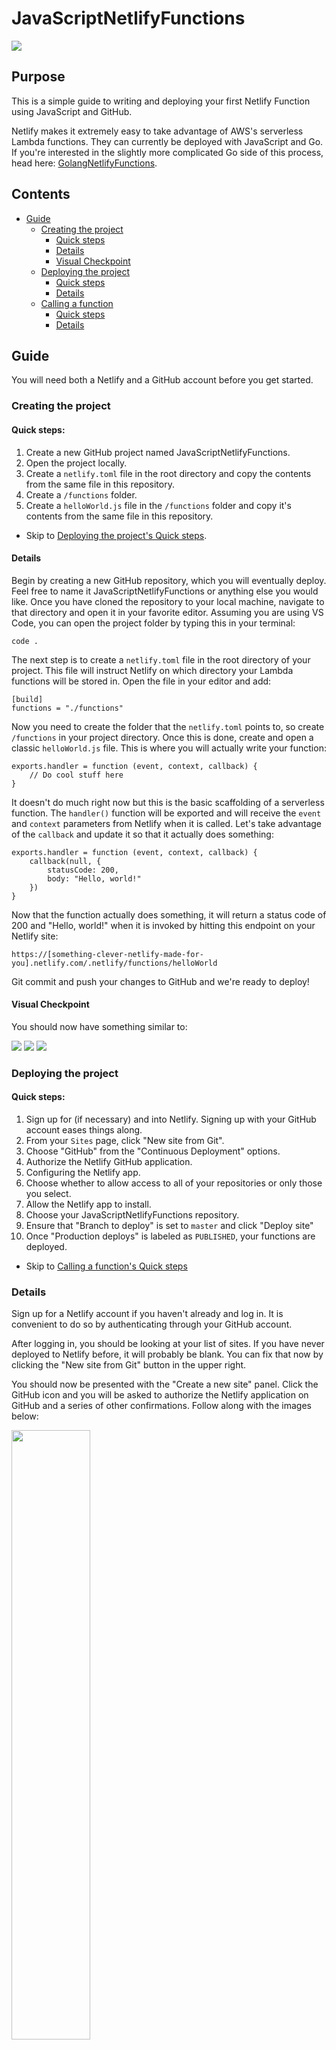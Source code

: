 # JavaScriptNetlifyFunctions

![](../images/netlifylogo.png)

## Purpose

This is a simple guide to writing and deploying your first Netlify Function using JavaScript and GitHub.

Netlify makes it extremely easy to take advantage of AWS's serverless Lambda functions. They can currently be deployed with JavaScript and Go. If you're interested in the slightly more complicated Go side of this process, head here: [GolangNetlifyFunctions](https://github.com/phoenixcoder/GolangNetlifyFunctions).

## Contents

- [Guide](#guide)
  - [Creating the project](#creating-the-project)
    - [Quick steps](#quick-steps)
    - [Details](#details)
    - [Visual Checkpoint](#visual-checkpoint)
  - [Deploying the project](#deploying-the-project)
    - [Quick steps](#quick-steps-1)
    - [Details](#details-1)
  - [Calling a function](#calling-a-function)
    - [Quick steps](#quick-steps-2)
    - [Details](#details-2)

## Guide

You will need both a Netlify and a GitHub account before you get started.

### Creating the project

#### Quick steps:

1. Create a new GitHub project named JavaScriptNetlifyFunctions.
1. Open the project locally.
1. Create a `netlify.toml` file in the root directory and copy the contents from the same file in this repository.
1. Create a `/functions` folder.
1. Create a `helloWorld.js` file in the `/functions` folder and copy it's contents from the same file in this repository.

- Skip to [Deploying the project's Quick steps](#quick-steps-1).

#### Details

Begin by creating a new GitHub repository, which you will eventually deploy. Feel free to name it JavaScriptNetlifyFunctions or anything else you would like. Once you have cloned the repository to your local machine, navigate to that directory and open it in your favorite editor. Assuming you are using VS Code, you can open the project folder by typing this in your terminal:

`code .`

The next step is to create a `netlify.toml` file in the root directory of your project. This file will instruct Netlify on which directory your Lambda functions will be stored in. Open the file in your editor and add:

```
[build]
functions = "./functions"
```

Now you need to create the folder that the `netlify.toml` points to, so create `/functions` in your project directory. Once this is done, create and open a classic `helloWorld.js` file. This is where you will actually write your function:

```
exports.handler = function (event, context, callback) {
    // Do cool stuff here
}
```

It doesn't do much right now but this is the basic scaffolding of a serverless function. The `handler()` function will be exported and will receive the `event` and `context` parameters from Netlify when it is called. Let's take advantage of the `callback` and update it so that it actually does something:

```
exports.handler = function (event, context, callback) {
    callback(null, {
        statusCode: 200,
        body: "Hello, world!"
    })
}
```

Now that the function actually does something, it will return a status code of 200 and "Hello, world!" when it is invoked by hitting this endpoint on your Netlify site:

`https://[something-clever-netlify-made-for-you].netlify.com/.netlify/functions/helloWorld`

Git commit and push your changes to GitHub and we're ready to deploy!

#### Visual Checkpoint

You should now have something similar to:

![](../images/01-create-folders.png)
![](../images/02-create-netlify.png)
![](../images/03-create-helloworld.png)

### Deploying the project

#### Quick steps:

1. Sign up for (if necessary) and into Netlify. Signing up with your GitHub account eases things along.
1. From your `Sites` page, click "New site from Git".
1. Choose "GitHub" from the "Continuous Deployment" options.
1. Authorize the Netlify GitHub application.
1. Configuring the Netlify app.
1. Choose whether to allow access to all of your repositories or only those you select.
1. Allow the Netlify app to install.
1. Choose your JavaScriptNetlifyFunctions repository.
1. Ensure that "Branch to deploy" is set to `master` and click "Deploy site"
1. Once "Production deploys" is labeled as `PUBLISHED`, your functions are deployed.

- Skip to [Calling a function's Quick steps](#quick-steps-2)

### Details

Sign up for a Netlify account if you haven't already and log in. It is convenient to do so by authenticating through your GitHub account.

After logging in, you should be looking at your list of sites. If you have never deployed to Netlify before, it will probably be blank. You can fix that now by clicking the "New site from Git" button in the upper right.

You should now be presented with the "Create a new site" panel. Click the GitHub icon and you will be asked to authorize the Netlify application on GitHub and a series of other confirmations. Follow along with the images below:

<img src="../images/01-deploy-authnetlify.png" width="50%" height="50%">

After authorizing and choosing your GitHub account, you should click "Configure Netlify on GitHub":

<img src="../images/02-deploy-confignetlify.png" width="50%" height="50%">

Here, you will be able to choose whether you allow the Netlify app access to all of your repositories, or only the ones you specifically select. This choice is entire up to you. If you choose only select repositories, select your JavaScriptNetlifyFunctions repository from the drop down list. Click the "Install" button when you're finished:

<img src="../images/03-deploy-installnetlify.png" width="50%" height="50%">

You will be taken back to Netlify and be able to choose repository. If you allowed access to all repositories, you may want to use the search bar to narrow it down. Otherwise, it should automatically show you the repository you chose:

<img src="../images/04-deploy-chooserepo.png" width="50%" height="50%">

The branch to deploy should already be set to `master`, but ensure that it is. This is the branch Netlify will watch for updates. It will automatically rebuild and deploy your site when you push changes here, so this is important. When you are ready, click "Deploy site." You're almost there:

<img src="../images/05-deploy-masterbranch.png" width="50%" height="50%">

When the site has finished the build and deploy process, you should see this:

<img src="../images/06-deploy-published.png" width="50%" height="50%">

Congratulations! You've now written and deployed a serverless function to Netlify.

### Calling a function

#### Quick steps:

1. From your site's Overview page, choose `Functions` from the navigation menu.
1. Choose `helloWorld.js` from your list of functions.
1. Copy and paste the `Endpoint` URL and paste it into a browser.
1. Enjoy the fruits of your labor!

#### Details

The "hard" part is over! If you aren't currently on your sites `Overview` page, you can select it from your site list. Along the top navigation you can click `Functions` to see a list of your deployed serverless functions. This is only `helloWorld.js` right now, so click that. You will be presented with an `Endpoint` URL that you can use to invoke your function. Something close to:

`https://[something-clever-netlify-made-for-you].netlify.com/.netlify/functions/helloWorld`

You will see the "Hello, world!" that you returned in your function callback's body, and that's all their is to it.
